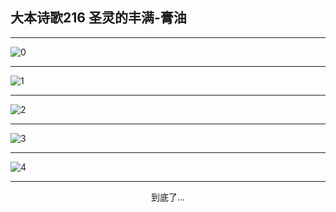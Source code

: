 
## 大本诗歌216 圣灵的丰满-膏油
        
<div id="aplayer0"></div>

---

<img alt="0" data-original="/data/d0215/0.png">

---

<img alt="1" data-original="/data/d0215/1.png">

---

<img alt="2" data-original="/data/d0215/2.png">

---

<img alt="3" data-original="/data/d0215/3.png">

---

<img alt="4" data-original="/data/d0215/4.png">

---

<p style="text-align: center">到底了...</p>

<script src="/js/dist-view.js"></script>

<script>
MAIN.id = 'd0215';
        
const ap0 = new APlayer({
    container: document.getElementById('aplayer0'),
    volume: 1,
    loop: 'none',
    preload: 'none',
    audio: [{
        name: '大本诗歌216.mp3',
        artist: '大本诗歌',
        url: 'https://res.wx.qq.com/voice/getvoice?mediaid=MzI0NTk3MDM5M18yMjQ3NDkwMjY1',
        cover: '/favicon'
    }]
});
</script>
